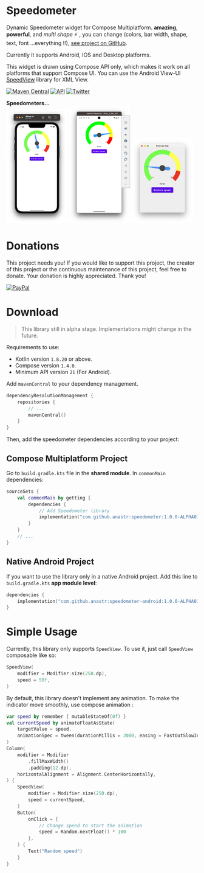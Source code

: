 # Speedometer
Dynamic Speedometer widget for Compose Multiplatform. **amazing**, **powerful**, and _multi shape_ :zap: , you can change (colors, bar width, shape, text, font ...everything !!),
[see project on GitHub](https://github.com/anastr/Speedometer/).

Currently it supports Android, IOS and Desktop platforms.

This widget is drawn using Compose API only, which makes it work on all platforms that support Compose UI. You can use the Android View-UI [SpeedView](https://github.com/anastr/SpeedView/) library for XML View.

[![Maven Central](https://img.shields.io/maven-central/v/com.github.anastr/speedometer?color=cyan)](https://mvnrepository.com/artifact/com.github.anastr/speedometer/latest)
[![API](https://img.shields.io/badge/API-+21-red.svg?style=flat)](#)
[![Twitter](https://img.shields.io/badge/Twitter-@AnasAltairDent-blue.svg?style=flat)](http://twitter.com/AnasAltairDent)

**Speedometers...**<br/>
<img src="images/SpeedView-IOS.png" width="32%" />
<img src="images/SpeedView-Android.png" width="32%" />
<img src="images/SpeedView-Desktop.png" width="32%" />

# Donations

This project needs you! If you would like to support this project, the creator of this project or the continuous maintenance of this project, feel free to donate. Your donation is highly appreciated. Thank you!

[![PayPal](https://www.paypalobjects.com/en_US/i/btn/btn_donateCC_LG.gif)](https://www.paypal.com/donate/?hosted_button_id=VQ9DDY2KSQLJW)


# Download
> This library still in alpha stage. Implementations might change in the future.

Requirements to use:

- Kotlin version `1.8.20` or above.
- Compose version `1.4.0`.
- Minimum API version `21` (For Android).

Add `mavenCentral` to your dependency management.

```kotlin
dependencyResolutionManagement {
    repositories {
        // ...
        mavenCentral()
    }
}
```

Then, add the speedometer dependencies according to your project:

## Compose Multiplatform Project

Go to `build.gradle.kts` file in the **shared module**. In `commonMain` dependencies:

```kotlin
sourceSets {
    val commonMain by getting {
        dependencies {
            // Add Speedometer library
            implementation("com.github.anastr:speedometer:1.0.0-ALPHA01")
        }
    }
    // ...
}
```

## Native Android Project

If you want to use the library only in a native Android project. Add this line to `build.gradle.kts` **app module level**:

```kotlin
dependencies {
    implementation("com.github.anastr:speedometer-android:1.0.0-ALPHA01")
}
```

# Simple Usage
Currently, this library only supports `SpeedView`. To use it, just call `SpeedView` composable like so:
```kotlin
SpeedView(
    modifier = Modifier.size(250.dp),
    speed = 50f,
)
```

By default, this library doesn't implement any animation. To make the indicator move smoothly, use compose animation :
```kotlin
var speed by remember { mutableStateOf(0f) }
val currentSpeed by animateFloatAsState(
    targetValue = speed,
    animationSpec = tween(durationMillis = 2000, easing = FastOutSlowInEasing)
)
Column(
    modifier = Modifier
        .fillMaxWidth()
        .padding(12.dp),
    horizontalAlignment = Alignment.CenterHorizontally,
) {
    SpeedView(
        modifier = Modifier.size(250.dp),
        speed = currentSpeed,
    )
    Button(
        onClick = {
            // Change speed to start the animation
            speed = Random.nextFloat() * 100
        },
    ) {
        Text("Random speed")
    }
}
```
